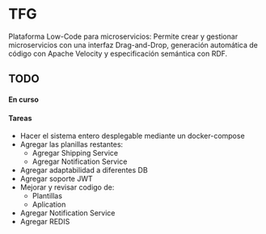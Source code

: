# TFG
Plataforma Low-Code para microservicios: Permite crear y gestionar microservicios con una interfaz Drag-and-Drop, generación automática de código con Apache Velocity y especificación semántica con RDF.

## TODO
#### En curso


#### Tareas
* Hacer el sistema entero desplegable mediante un docker-compose
* Agregar las planillas restantes:
  - Agregar Shipping Service
  - Agregar Notification Service
* Agregar adaptabilidad a diferentes DB
* Agregar soporte JWT
* Mejorar y revisar codigo de:
  - Plantillas
  - Aplication
* Agregar Notification Service
* Agregar REDIS
